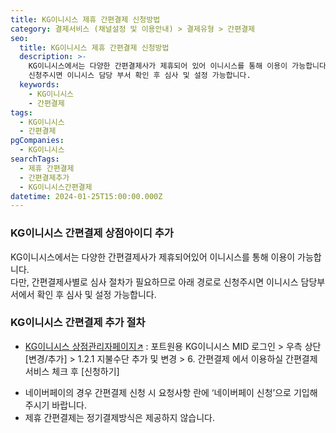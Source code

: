 ```yaml
---
title: KG이니시스 제휴 간편결제 신청방법
category: 결제서비스 (채널설정 및 이용안내) > 결제유형 > 간편결제
seo:
  title: KG이니시스 제휴 간편결제 신청방법
  description: >-
    KG이니시스에서는 다양한 간편결제사가 제휴되어 있어 이니시스를 통해 이용이 가능합니다. 간편결제사별로 심사 절차가 필요하므로 아래 경로로
    신청주시면 이니시스 담당 부서 확인 후 심사 및 설정 가능합니다.
  keywords:
    - KG이니시스
    - 간편결제
tags:
  - KG이니시스
  - 간편결제
pgCompanies:
  - KG이니시스
searchTags:
  - 제휴 간편결제
  - 간편결제추가
  - KG이니시스간편결제
datetime: 2024-01-25T15:00:00.000Z
---
```


<Callout content="KG이니시스에서는 다양한 간편결제사가 제휴되어 있으며 서비스 신청 후 이용이 가능합니다.
" title="" />

### **KG이니시스 간편결제 상점아이디 추가**

KG이니시스에서는 다양한 간편결제사가 제휴되어있어 이니시스를 통해 이용이 가능합니다.\
다만, 간편결제사별로 심사 절차가 필요하므로 아래 경로로 신청주시면 이니시스 담당부서에서 확인 후 심사 및 설정 가능합니다.

<Callout icon="" content=" " title="KG이니시스 제휴 간편결제 보러가기 ↗" />

### **KG이니시스 간편결제 추가 절차**

- [KG이니시스 상점관리자페이지↗](https://iniweb.inicis.com/) : 포트원용 KG이니시스 MID 로그인 > 우측 상단 \[변경/추가] > 1.2.1 지불수단 추가 및 변경 > 6. 간편결제 에서 이용하실 간편결제 서비스 체크 후 \[신청하기]

<Indent level="1">

- 네이버페이의 경우 간편결제 신청 시 요청사항 란에 ‘네이버페이 신청’으로 기입해 주시기 바랍니다.
- 제휴 간편결제는 정기결제방식은 제공하지 않습니다.

</Indent>

